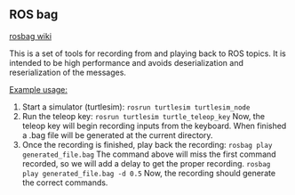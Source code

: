 ## ROS bag
[rosbag wiki](http://wiki.ros.org/rosbag)

This is a set of tools for recording from and playing back to ROS topics. It is intended to be high performance and avoids deserialization and reserialization of the messages.

<u>Example usage:</u>
1. Start a simulator (turtlesim):
	`rosrun turtlesim turtlesim_node`
2. Run the teleop key:
	`rosrun turtlesim turtle_teleop_key`
	Now, the teleop key will begin recording inputs from the keyboard. When finished a .bag file will be generated at the current directory.
3. Once the recording is finished, play back the recording:
	`rosbag play generated_file.bag`
	The command above will miss the first command recorded, so we will add a delay to get the proper recording.
	`rosbag play generated_file.bag -d 0.5`
	Now, the recording should generate the correct commands.
